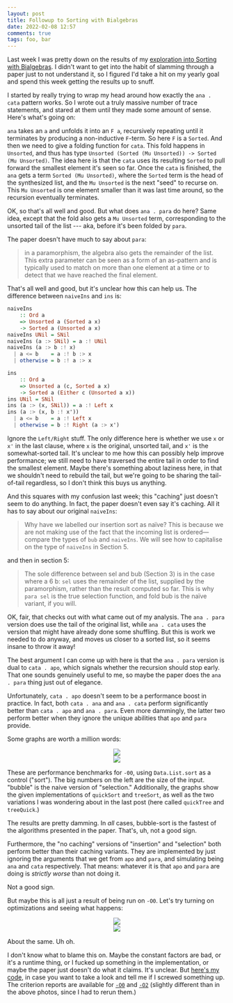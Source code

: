 ```yaml
---
layout: post
title: Followup to Sorting with Bialgebras
date: 2022-02-08 12:57
comments: true
tags: foo, bar
---
```


Last week I was pretty down on the results of my [exploration into Sorting with
Bialgebras][post]. I didn't want to get into the habit of slamming through a
paper just to not understand it, so I figured I'd take a hit on my yearly goal
and spend this week getting the results up to snuff.

[post]: /blog/bialgebras/

I started by really trying to wrap my head around how exactly the `ana . cata`
pattern works. So I wrote out a truly massive number of trace statements, and
stared at them until they made some amount of sense. Here's what's going on:

`ana` takes an `a` and unfolds it into an `F a`, recursively repeating until it
terminates by producing a non-inductive `F`-term. So here `F` is a `Sorted`. And
then we need to give a folding function for `cata`. This fold happens in
`Unsorted`, and thus has type `Unsorted (Sorted (Mu Unsorted)) -> Sorted (Mu
Unsorted)`. The idea here is that the `cata` uses its resulting `Sorted` to pull
forward the smallest element it's seen so far. Once the `cata` is finished, the
`ana` gets a term `Sorted (Mu Unsorted)`, where the `Sorted` term is the head of
the synthesized list, and the `Mu Unsorted` is the next "seed" to recurse on.
This `Mu Unsorted` is one element smaller than it was last time around, so the
recursion eventually terminates.

OK, so that's all well and good. But what does `ana . para` do here? Same idea,
except that the fold also gets a `Mu Unsorted` term, corresponding to the
unsorted tail of the list --- aka, before it's been folded by `para`.

The paper doesn't have much to say about `para`:

> in a paramorphism, the algebra also gets the remainder of the list. This extra
> parameter can be seen as a form of an as-pattern and is typically used to
> match on more than one element at a time or to detect that we have reached the
> final element.

That's all well and good, but it's unclear how this can help us. The difference
between `naiveIns` and `ins` is:


```haskell
naiveIns
    :: Ord a
    => Unsorted a (Sorted a x)
    -> Sorted a (Unsorted a x)
naiveIns UNil = SNil
naiveIns (a :> SNil) = a :! UNil
naiveIns (a :> b :! x)
  | a <= b    = a :! b :> x
  | otherwise = b :! a :> x

ins
    :: Ord a
    => Unsorted a (c, Sorted a x)
    -> Sorted a (Either c (Unsorted a x))
ins UNil = SNil
ins (a :> (x, SNil)) = a :! Left x
ins (a :> (x, b :! x'))
  | a <= b    = a :! Left x
  | otherwise = b :! Right (a :> x')
```

Ignore the `Left/Right` stuff. The only difference here is whether we use `x` or
`x'` in the last clause, where `x` is the original, unsorted tail, and `x'` is
the somewhat-sorted tail. It's unclear to me how this can possibly help improve
performance; we still need to have traversed the entire tail in order to find
the smallest element. Maybe there's something about laziness here, in that we
shouldn't need to rebuild the tail, but we're going to be sharing the
tail-of-tail regardless, so I don't think this buys us anything.

And this squares with my confusion last week; this "caching" just doesn't seem
to do anything. In fact, the paper doesn't even say it's caching. All it has to
say about our original `naiveIns`:

> Why have we labelled our insertion sort as naïve? This is because we are not
> making use of the fact that the incoming list is ordered— compare the types of
> `bub` and `naiveIns`. We will see how to capitalise on the type of `naiveIns`
> in Section 5.

and then in section 5:

> The sole difference between sel and bub (Section 3) is in the case where a 6
> b: `sel` uses the remainder of the list, supplied by the paramorphism, rather
> than the result computed so far. This is why `para sel` is the true selection
> function, and fold bub is the naïve variant, if you will.

OK, fair, that checks out with what came out of my analysis. The `ana . para`
version does use the tail of the original list, while `ana . cata` uses the
version that might have already done some shuffling. But this is work we needed
to do anyway, and moves us closer to a sorted list, so it seems insane to throw
it away!

The best argument I can come up with here is that the `ana . para` version is
dual to `cata . apo`, which signals whether the recursion should stop early.
That one sounds genuinely useful to me, so maybe the paper does the `ana . para`
thing just out of elegance.

Unfortunately, `cata . apo` doesn't seem to be a performance boost in practice.
In fact, both `cata . ana` and `ana . cata` perform significantly better than
`cata . apo` and `ana . para`. Even more dammingly, the latter two perform
better when they ignore the unique abilities that `apo` and `para` provide.

Some graphs are worth a million words:

<center><img src="/images/bialgebra/o0-by-size.png"></center>

<center><img src="/images/bialgebra/o0-by-algo.png"></center>

These are performance benchmarks for `-00`, using `Data.List.sort` as a control
("sort"). The big numbers on the left are the size of the input. "bubble" is the
naive version of "selection." Additionally, the graphs show the given
implementations of `quickSort` and `treeSort`, as well as the two variations I
was wondering about in the last post (here called `quickTree` and `treeQuick`.)

The results are pretty damming. In *all* cases, bubble-sort is the fastest of
the algorithms presented in the paper. That's, uh, not a good sign.

Furthermore, the "no caching" versions of "insertion" and "selection" both
perform better than their caching variants. They are implemented by just
ignoring the arguments that we get from `apo` and `para`, and simulating being
`ana` and `cata` respectively. That means: whatever it is that `apo` and `para`
are doing is *strictly worse* than not doing it.

Not a good sign.

But maybe this is all just a result of being run on `-O0`. Let's try turning on
optimizations and seeing what happens:

<center><img src="/images/bialgebra/o2-by-size.png"></center>

<center><img src="/images/bialgebra/o2-by-algo.png"></center>

About the same. Uh oh.

I don't know what to blame this on. Maybe the constant factors are bad, or it's
a runtime thing, or I fucked up something in the implementation, or maybe the
paper just doesn't do what it claims. It's unclear. But [here's my code][code], in case
you want to take a look and tell me if I screwed something up. The criterion
reports are available for [`-O0`][o0] and [`-O2`][o2] (slightly different than in the
above photos, since I had to rerun them.)

[o0]: /graphs/bialgebra-o0.html
[o2]: /graphs/bialgebra-o2.html
[code]: https://github.com/isovector/reviews/blob/d4dfc42aa2b993a6b0d536a6d96bef4e86f30f65/app/Main.hs#L19-L30

